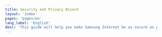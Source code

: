 ```yaml
---
title: Security and Privacy Wizard
layout: 'index'
pages: 'pages/en'
lang_label: 'English'
desc: 'This guide will help you make Samsung Internet be as secure as possible and explain how it protects you.'
---
```

